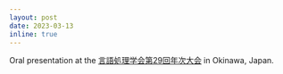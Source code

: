 ```yaml
---
layout: post
date: 2023-03-13
inline: true
---
```


Oral presentation at the <a href="https://www.anlp.jp/nlp2023/">言語処理学会第29回年次大会<a> in Okinawa, Japan.
